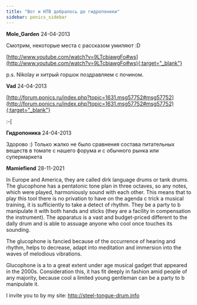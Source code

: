 ```yaml
---
title: "Вот и НТВ добралось до гидропоники"
sidebar: ponics_sidebar
---
```


**Mole_Garden** 24-04-2013

Смотрим, некоторые места с рассказом умиляют :D

[http://www.youtube.com/watch?v=9LTcbiawgFo#ws](http://www.youtube.com/watch?v=9LTcbiawgFo#ws){:target="_blank"}

p.s. Nikolay и хитрый горшок поздравляем с почином.


**Vad** 24-04-2013

[http://forum.ponics.ru/index.php?topic=1631.msg57752#msg57752](http://forum.ponics.ru/index.php?topic=1631.msg57752#msg57752){:target="_blank"} 

:-[


**Гидропоника** 24-04-2013

Здорово :) Только жалко не было сравнения состава питательных веществ в томате с нашего форума и с обычного рынка или супермаркета 


**Mamiefiend** 28-11-2021

 

In Europe and America, they are called dirk language drums or tank drums. The glucophone has a pentatonic tone plan in three octaves, so any notes, which were played, harmoniously sound with each other. This means that to play this tool there is no privation to have on the agenda c trick a musical training, it is sufficiently to take a detect of rhythm. They be a party to b manipulate it with both hands and sticks (they are a facility in compensation the instrument). The apparatus is a vast and budget-priced different to the dally drum and is able to assuage anyone who cool once touches its sounding. 

The glucophone is fancied because of the occurrence of hearing and rhythm, helps to decrease, adapt into meditation and immersion into the waves of melodious vibrations. 

Glucophone is a to a great extent under age musical gadget that appeared in the 2000s. Consideration this, it has fit deeply in fashion amid people of any majority, because cool a limited young gentleman can be a party to b manipulate it. 

I invite you to by my site: http://steel-tongue-drum.info 



